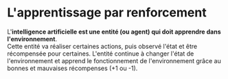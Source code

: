 # **L'apprentissage par renforcement**

L'**intelligence artificielle est une entité (ou agent) qui doit apprendre dans l'environnement**.  
Cette entité va réaliser certaines actions, puis observé l'état et être récompensée pour certaines. L'entité continue à changer l'état de l'environnement et apprend le fonctionnement de l'environnement grâce au bonnes et mauvaises récompenses (+1 ou -1). 